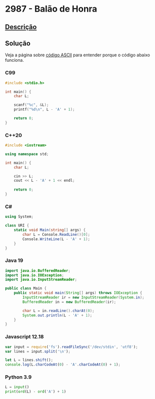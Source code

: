 # 2987 - Balão de Honra

## [Descrição](https://www.beecrowd.com.br/judge/pt/problems/view/2987)

## Solução

Veja a página sobre [código ASCII](../../../base-teorica/strings/ascii/README.md) para entender porque o código abaixo funciona.

### C99
```c
#include <stdio.h>

int main() {
    char L;

    scanf("%c", &L);
    printf("%d\n", L - 'A' + 1);

    return 0;
}
```

### C++20
```cpp
#include <iostream>

using namespace std;

int main() {
    char L;

    cin >> L;
    cout << L - 'A' + 1 << endl;
    
    return 0;
}
```

### C#
```cs
using System;

class URI {
    static void Main(string[] args) {
        char L = Console.ReadLine()[0];
        Console.WriteLine(L - 'A' + 1);
    }
}
```

### Java 19
```java
import java.io.BufferedReader;
import java.io.IOException;
import java.io.InputStreamReader;

public class Main {
    public static void main(String[] args) throws IOException {
        InputStreamReader ir = new InputStreamReader(System.in);
        BufferedReader in = new BufferedReader(ir);

        char L = in.readLine().charAt(0);
        System.out.println(L - 'A' + 1);
    }
}
```

### Javascript 12.18
```js
var input = require('fs').readFileSync('/dev/stdin', 'utf8');
var lines = input.split('\n');

let L = lines.shift();
console.log(L.charCodeAt(0) - 'A'.charCodeAt(0) + 1);
```

### Python 3.9
```py
L = input()
print(ord(L) - ord('A') + 1)
```